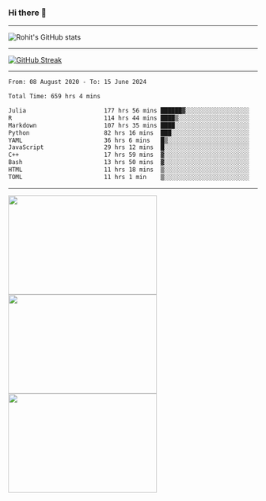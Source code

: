 ### Hi there 👋

<hr/>

![Rohit's GitHub stats](https://github-readme-stats.vercel.app/api?username=RohitRathore1&show_icons=true&theme=transparent)

<hr/>

[![GitHub Streak](http://github-readme-streak-stats.herokuapp.com?user=RohitRathore1&theme=dark&mode=weekly)](https://git.io/streak-stats)

<hr/>

<!--START_SECTION:waka-->

```txt
From: 08 August 2020 - To: 15 June 2024

Total Time: 659 hrs 4 mins

Julia                      177 hrs 56 mins ██████▓░░░░░░░░░░░░░░░░░░   27.00 %
R                          114 hrs 44 mins ████▒░░░░░░░░░░░░░░░░░░░░   17.41 %
Markdown                   107 hrs 35 mins ████░░░░░░░░░░░░░░░░░░░░░   16.32 %
Python                     82 hrs 16 mins  ███░░░░░░░░░░░░░░░░░░░░░░   12.48 %
YAML                       36 hrs 6 mins   █▒░░░░░░░░░░░░░░░░░░░░░░░   05.48 %
JavaScript                 29 hrs 12 mins  █░░░░░░░░░░░░░░░░░░░░░░░░   04.43 %
C++                        17 hrs 59 mins  ▓░░░░░░░░░░░░░░░░░░░░░░░░   02.73 %
Bash                       13 hrs 50 mins  ▓░░░░░░░░░░░░░░░░░░░░░░░░   02.10 %
HTML                       11 hrs 18 mins  ▒░░░░░░░░░░░░░░░░░░░░░░░░   01.72 %
TOML                       11 hrs 1 min    ▒░░░░░░░░░░░░░░░░░░░░░░░░   01.67 %
```

<!--END_SECTION:waka-->

<hr/>

<p>
  <img src="https://wakatime.com/share/@TeAmp0is0N/0205e68a-e5ed-48bf-b870-3c94c1fa77d3.svg" width="300" height="200">
  <img src="https://wakatime.com/share/@TeAmp0is0N/3935ee43-08a3-493e-8b95-60c1f9204b15.svg" width="300" height="200">
  <img src="https://wakatime.com/share/@TeAmp0is0N/8717aacc-7340-44e0-abb1-987dc9823fcd.svg" width="300" height="200">
</p>




